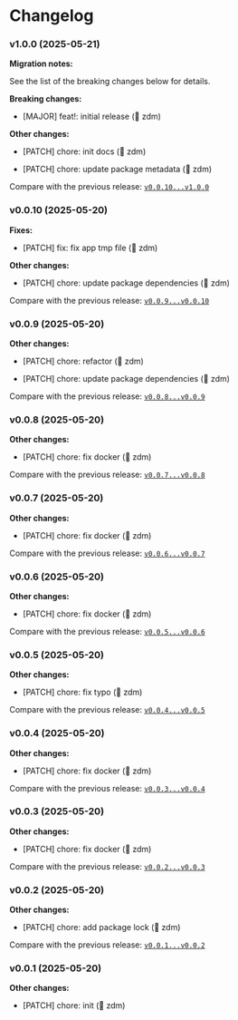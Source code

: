 # Changelog

### v1.0.0 (2025-05-21)

**Migration notes:**

See the list of the breaking changes below for details.

**Breaking changes:**

- \[MAJOR] feat!: initial release (👬 zdm)

**Other changes:**

- \[PATCH] chore: init docs (👬 zdm)

- \[PATCH] chore: update package metadata (👬 zdm)

Compare with the previous release: [`v0.0.10...v1.0.0`](https://github.com/zerocluster/whisper/compare/v0.0.10...v1.0.0)

### v0.0.10 (2025-05-20)

**Fixes:**

- \[PATCH] fix: fix app tmp file (👬 zdm)

**Other changes:**

- \[PATCH] chore: update package dependencies (👬 zdm)

Compare with the previous release: [`v0.0.9...v0.0.10`](https://github.com/zerocluster/whisper/compare/v0.0.9...v0.0.10)

### v0.0.9 (2025-05-20)

**Other changes:**

- \[PATCH] chore: refactor (👬 zdm)

- \[PATCH] chore: update package dependencies (👬 zdm)

Compare with the previous release: [`v0.0.8...v0.0.9`](https://github.com/zerocluster/whisper/compare/v0.0.8...v0.0.9)

### v0.0.8 (2025-05-20)

**Other changes:**

- \[PATCH] chore: fix docker (👬 zdm)

Compare with the previous release: [`v0.0.7...v0.0.8`](https://github.com/zerocluster/whisper/compare/v0.0.7...v0.0.8)

### v0.0.7 (2025-05-20)

**Other changes:**

- \[PATCH] chore: fix docker (👬 zdm)

Compare with the previous release: [`v0.0.6...v0.0.7`](https://github.com/zerocluster/whisper/compare/v0.0.6...v0.0.7)

### v0.0.6 (2025-05-20)

**Other changes:**

- \[PATCH] chore: fix docker (👬 zdm)

Compare with the previous release: [`v0.0.5...v0.0.6`](https://github.com/zerocluster/whisper/compare/v0.0.5...v0.0.6)

### v0.0.5 (2025-05-20)

**Other changes:**

- \[PATCH] chore: fix typo (👬 zdm)

Compare with the previous release: [`v0.0.4...v0.0.5`](https://github.com/zerocluster/whisper/compare/v0.0.4...v0.0.5)

### v0.0.4 (2025-05-20)

**Other changes:**

- \[PATCH] chore: fix docker (👬 zdm)

Compare with the previous release: [`v0.0.3...v0.0.4`](https://github.com/zerocluster/whisper/compare/v0.0.3...v0.0.4)

### v0.0.3 (2025-05-20)

**Other changes:**

- \[PATCH] chore: fix docker (👬 zdm)

Compare with the previous release: [`v0.0.2...v0.0.3`](https://github.com/zerocluster/whisper/compare/v0.0.2...v0.0.3)

### v0.0.2 (2025-05-20)

**Other changes:**

- \[PATCH] chore: add package lock (👬 zdm)

Compare with the previous release: [`v0.0.1...v0.0.2`](https://github.com/zerocluster/whisper/compare/v0.0.1...v0.0.2)

### v0.0.1 (2025-05-20)

**Other changes:**

- \[PATCH] chore: init (👬 zdm)
